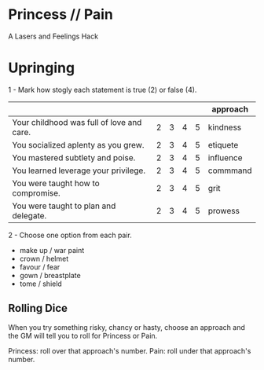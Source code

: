 # Princess // Pain

A Lasers and Feelings Hack

# Upringing

1 - Mark how stogly each statement is true (2) or false (4). 

|  	|   	|   	|   	|   	| approach  	|
|----------------------------------------------------------	|---	|---	|---	|---	|-----------	|
| Your childhood was full of love and care.                	| 2 	| 3 	| 4 	| 5 	| kindness  	|
| You socialized aplenty as you grew.                      	| 2 	| 3 	| 4 	| 5 	| etiquete  	|
| You mastered subtlety and poise.                         	| 2 	| 3 	| 4 	| 5 	| influence 	|
| You learned leverage your privilege.                     	| 2 	| 3 	| 4 	| 5 	| commmand  	|
| You were taught how to compromise.                       	| 2 	| 3 	| 4 	| 5 	| grit      	|
| You were taught to plan and delegate.                    	| 2 	| 3 	| 4 	| 5 	| prowess   	|

2 - Choose one option from each pair.

- make up  / war paint
- crown    / helmet
- favour   / fear
- gown     / breastplate
- tome     / shield

## Rolling Dice

When you try something risky, chancy or hasty, choose an approach and the GM will tell you to roll for Princess or Pain.

Princess: roll over that approach's number.
Pain: roll under that approach's number.